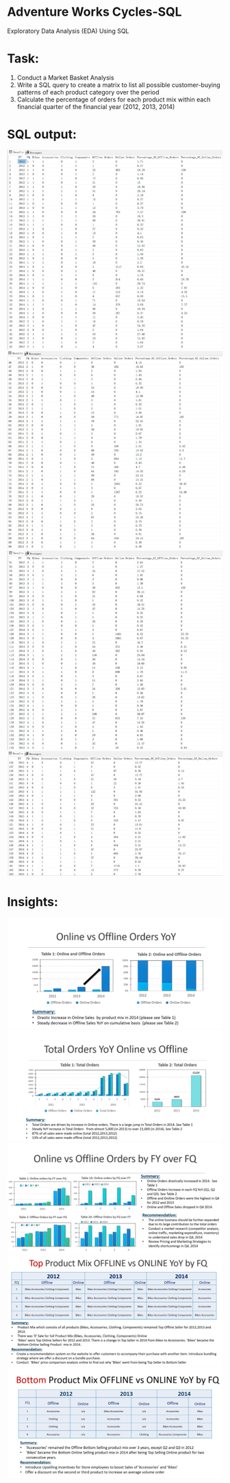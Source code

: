 # Adventure Works Cycles-SQL
Exploratory Data Analysis (EDA) Using SQL

# Task:
1. Conduct a Market Basket Analysis
2. Write a SQL query to create a matrix to list all possible customer-buying patterns of each product category over the period
3. Calculate the percentage of orders for each product mix within each financial quarter of the financial year (2012, 2013, 2014)

# SQL output:
![](SQL1.png)
![](SQL2.png)
![](SQL3.png)
![](SQL4.png)

# Insights:
![](Insights1.PNG)
![](Insights2.PNG)
![](Insights3.PNG)
![](Insights4.PNG)
![](Insights5.PNG)

